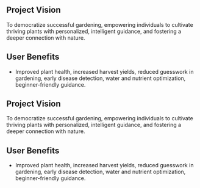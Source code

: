 ## Project Vision
To democratize successful gardening, empowering individuals to cultivate thriving plants with personalized, intelligent guidance, and fostering a deeper connection with nature.
## User Benefits
- Improved plant health, increased harvest yields, reduced guesswork in gardening, early disease detection, water and nutrient optimization, beginner-friendly guidance.
## Project Vision
To democratize successful gardening, empowering individuals to cultivate thriving plants with personalized, intelligent guidance, and fostering a deeper connection with nature.
## User Benefits
- Improved plant health, increased harvest yields, reduced guesswork in gardening, early disease detection, water and nutrient optimization, beginner-friendly guidance.
